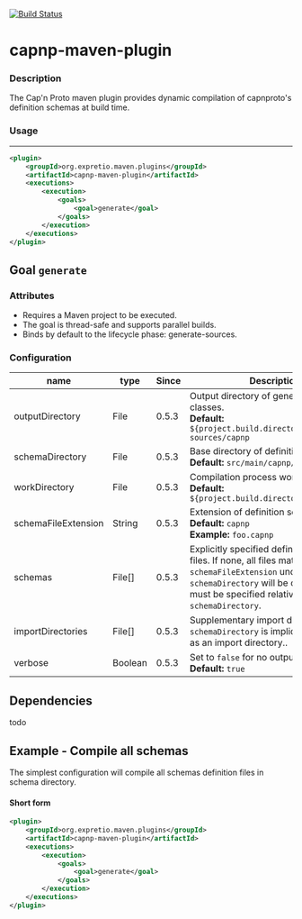 [![Build Status](https://travis-ci.org/expretio/capnp-maven-plugin.svg?branch=master)](https://travis-ci.org/expretio/capnp-maven-plugin)

capnp-maven-plugin
==================

### Description

The Cap'n Proto maven plugin provides dynamic compilation of capnproto's definition schemas at build time.

### Usage
--------------------------

```xml
<plugin>
    <groupId>org.expretio.maven.plugins</groupId>
    <artifactId>capnp-maven-plugin</artifactId>
    <executions>
        <execution>
            <goals>
                <goal>generate</goal>
            </goals>
        </execution>
    </executions>
</plugin>
```

Goal `generate`
---------------

### Attributes

* Requires a Maven project to be executed.
* The goal is thread-safe and supports parallel builds.
* Binds by default to the lifecycle phase: generate-sources.

### Configuration

| name | type | Since | Description |
| ---- | ---- | ----- | ----------- |
| outputDirectory | File | 0.5.3 | Output directory of generated java classes.<br/>**Default:** `${project.build.directory}/generated-sources/capnp` |
| schemaDirectory | File | 0.5.3 | Base directory of definition schemas.<br/>**Default:** `src/main/capnp/schema`|
| workDirectory | File | 0.5.3 | Compilation process working directory.<br/>**Default:** `${project.build.directory}/capnp-work` |
| schemaFileExtension | String | 0.5.3 | Extension of definition schema files.<br/>**Default:** `capnp`<br/>**Example:** `foo.capnp` |
| schemas | File[] | 0.5.3 | Explicitly specified definition schema files. If none, all files matching `schemaFileExtension` under `schemaDirectory` will be compiled. Files must be specified relatively from `schemaDirectory`.|
| importDirectories | File[] | 0.5.3 | Supplementary import directories. Note: `schemaDirectory` is implicitly considered as an import directory.. |
| verbose | Boolean | 0.5.3 | Set to `false` for no output.<br/>**Default:** `true` |


Dependencies
------------

todo

Example - Compile all schemas
----------------------------------

The simplest configuration will compile all schemas definition files in schema directory.

#### Short form

```xml
<plugin>
    <groupId>org.expretio.maven.plugins</groupId>
    <artifactId>capnp-maven-plugin</artifactId>
    <executions>
        <execution>
            <goals>
                <goal>generate</goal>
            </goals>
        </execution>
    </executions>
</plugin>
```
